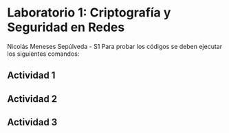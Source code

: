 #  Laboratorio 1: Criptografía y Seguridad en Redes
Nicolás Meneses Sepúlveda - S1
Para probar los códigos se deben ejecutar los siguientes comandos:
##  Actividad 1

##  Actividad 2

##  Actividad 3
